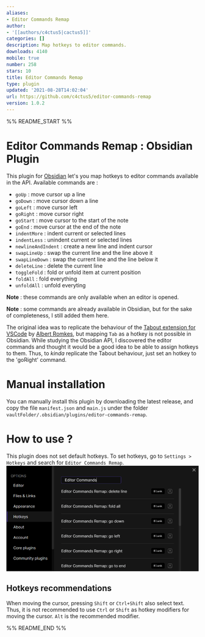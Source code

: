 ```yaml
---
aliases:
- Editor Commands Remap
author:
- '[[authors/c4ctus5|cactus5]]'
categories: []
description: Map hotkeys to editor commands.
downloads: 4140
mobile: true
number: 258
stars: 10
title: Editor Commands Remap
type: plugin
updated: '2021-08-28T14:02:04'
url: https://github.com/c4ctus5/editor-commands-remap
version: 1.0.2
---
```


%% README_START %%

# Editor Commands Remap : Obsidian Plugin

This plugin for [Obsidian](https://obsidian.md) let's you map hotkeys to editor commands available in the API.
Available commands are :
- `goUp` : move cursor up a line
- `goDown` : move cursor down a line
- `goLeft` : move cursor left
- `goRight` : move cursor right
- `goStart` : move cursor to the start of the note
- `goEnd` : move cursor at the end of the note
- `indentMore` : indent current or selected lines
- `indentLess` : unindent current or selected lines
- `newlineAndIndent` : create a new line and indent cursor
- `swapLineUp` : swap the current line and the line above it
- `swapLineDown` : swap the current line and the line below it
- `deleteLine` : delete the current line
- `toggleFold` : fold or unfold item at current position
- `foldAll` : fold everything
- `unfoldAll` : unfold everyting

**Note** : these commands are only available when an editor is opened.

**Note** : some commands are already available in Obsidian, but for the sake of completeness, I still added them here.

The original idea was to replicate the behaviour of the [Tabout extension for VSCode](https://github.com/albertromkes/tabout) by [Albert Romkes](https://github.com/albertromkes), but mapping `Tab` as a hotkey is not possible in Obsidian. 
While studying the Obsidian API, I discovered the editor commands and thought it would be a good idea to be able to assign hotkeys to them.
Thus, to *kinda* replicate the Tabout behaviour, just set an hotkey to the 'goRight' command.

# Manual installation
You can manually install this plugin by downloading the latest release, and copy the file `manifest.json` and `main.js` under the folder `vaultFolder/.obsidian/plugins/editor-commands-remap`.

# How to use ?
This plugin does not set default hotkeys.
To set hotkeys, go to `Settings > Hotkeys` and search for `Editor Commands Remap`.
![settings image](https://raw.githubusercontent.com/c4ctus5/editor-commands-remap/HEAD/img/settings.png)

## Hotkeys recommendations
When moving the cursor, pressing `Shift` or `Ctrl+Shift` also select text. Thus, it is not recommended to use `Ctrl` or `Shift` as hotkey modifiers for moving the cursor.
`Alt` is the recommended modifier.

%% README_END %%